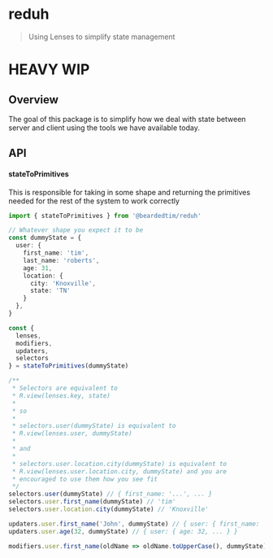 # reduh

> Using Lenses to simplify state management

# HEAVY WIP

## Overview

The goal of this package is to simplify how we deal with state between server
and client using the tools we have available today.

## API

#### stateToPrimitives

This is responsible for taking in some shape and returning the primitives
needed for the rest of the system to work correctly

```typescript
import { stateToPrimitives } from '@beardedtim/reduh'

// Whatever shape you expect it to be
const dummyState = {
  user: {
    first_name: 'tim',
    last_name: 'roberts',
    age: 31,
    location: {
      city: 'Knoxville',
      state: 'TN'
    }
  },
}

const {
  lenses,
  modifiers,
  updaters,
  selectors
} = stateToPrimitives(dummyState)

/**
 * Selectors are equivalent to
 * R.view(lenses.key, state)
 * 
 * so
 * 
 * selectors.user(dummyState) is equivalent to
 * R.view(lenses.user, dummyState)
 * 
 * and
 * 
 * selectors.user.location.city(dummyState) is equivalent to
 * R.view(lenses.user.location.city, dummyState) and you are
 * encouraged to use them how you see fit
 */
selectors.user(dummyState) // { first_name: '...', ... }
selectors.user.first_name(dummyState) // 'tim'
selectors.user.location.city(dummyState) // 'Knoxville'

updaters.user.first_name('John', dummyState) // { user: { first_name: 'John', ... } }
updaters.user.age(32, dummyState) // { user: { age: 32, ... } }

modifiers.user.first_name(oldName => oldName.toUpperCase(), dummyState) // { user: { first_name: 'TIM', ... } }
```